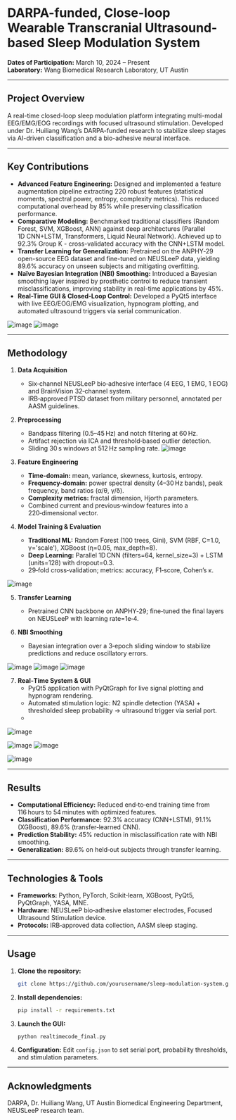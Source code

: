 
# DARPA-funded, Close-loop Wearable Transcranial Ultrasound-based Sleep Modulation System

**Dates of Participation:** March 10, 2024 – Present  
**Laboratory:** Wang Biomedical Research Laboratory, UT Austin


---

## Project Overview
A real-time closed-loop sleep modulation platform integrating multi-modal EEG/EMG/EOG recordings with focused ultrasound stimulation. Developed under Dr. Huiliang Wang’s DARPA-funded research to stabilize sleep stages via AI-driven classification and a bio-adhesive neural interface.

---

## Key Contributions
- **Advanced Feature Engineering:** Designed and implemented a feature augmentation pipeline extracting 220 robust features (statistical moments, spectral power, entropy, complexity metrics). This reduced computational overhead by 85% while preserving classification performance.
- **Comparative Modeling:** Benchmarked traditional classifiers (Random Forest, SVM, XGBoost, ANN) against deep architectures (Parallel 1D CNN+LSTM, Transformers, Liquid Neural Network). Achieved up to 92.3% Group K - cross-validated accuracy with the CNN+LSTM model.
- **Transfer Learning for Generalization:** Pretrained on the ANPHY‑29 open-source EEG dataset and fine-tuned on NEUSLeeP data, yielding 89.6% accuracy on unseen subjects and mitigating overfitting.
- **Naïve Bayesian Integration (NBI) Smoothing:** Introduced a Bayesian smoothing layer inspired by prosthetic control to reduce transient misclassifications, improving stability in real-time applications by 45%.
- **Real-Time GUI & Closed‑Loop Control:** Developed a PyQt5 interface with live EEG/EOG/EMG visualization, hypnogram plotting, and automated ultrasound triggers via serial communication.


![image](https://github.com/user-attachments/assets/2efd78e8-55fa-48bd-b009-c983bf789852)
![image](https://github.com/user-attachments/assets/604750d1-5221-405e-aa95-3d4b76c30091)

---

## Methodology
1. **Data Acquisition**  
   - Six‑channel NEUSLeeP bio‑adhesive interface (4 EEG, 1 EMG, 1 EOG) and BrainVision 32‑channel system.  
   - IRB‑approved PTSD dataset from military personnel, annotated per AASM guidelines.

2. **Preprocessing**  
   - Bandpass filtering (0.5–45 Hz) and notch filtering at 60 Hz.  
   - Artifact rejection via ICA and threshold‑based outlier detection.  
   - Sliding 30 s windows at 512 Hz sampling rate.
![image](https://github.com/user-attachments/assets/527fcae3-e189-4a10-a225-fa132037d03e)

3. **Feature Engineering**  
   - **Time-domain:** mean, variance, skewness, kurtosis, entropy.  
   - **Frequency-domain:** power spectral density (4–30 Hz bands), peak frequency, band ratios (α/θ, γ/δ).  
   - **Complexity metrics:** fractal dimension, Hjorth parameters.  
   - Combined current and previous‑window features into a 220‑dimensional vector.

4. **Model Training & Evaluation**  
   - **Traditional ML:** Random Forest (100 trees, Gini), SVM (RBF, C=1.0, γ='scale'), XGBoost (η=0.05, max_depth=8).  
   - **Deep Learning:** Parallel 1D CNN (filters=64, kernel_size=3) + LSTM (units=128) with dropout=0.3.  
   - 29‑fold cross‑validation; metrics: accuracy, F1‑score, Cohen’s κ.
   
![image](https://github.com/user-attachments/assets/f853d026-6cba-4508-9129-d88af1505e68)

5. **Transfer Learning**  
   - Pretrained CNN backbone on ANPHY‑29; fine‑tuned the final layers on NEUSLeeP with learning rate=1e‑4.

6. **NBI Smoothing**  
   - Bayesian integration over a 3‑epoch sliding window to stabilize predictions and reduce oscillatory errors.
  
     
![image](https://github.com/user-attachments/assets/463531ce-6f0d-4837-b61a-303985141241)
![image](https://github.com/user-attachments/assets/73fc040f-0cf6-400c-bd77-f9c5126c8a99)
![image](https://github.com/user-attachments/assets/41146afb-ef1f-4180-aec1-7648bebdb708)

7. **Real‑Time System & GUI**  
   - PyQt5 application with PyQtGraph for live signal plotting and hypnogram rendering.  
   - Automated stimulation logic: N2 spindle detection (YASA) + thresholded sleep probability → ultrasound trigger via serial port.
   - 
![image](https://github.com/user-attachments/assets/d4967e3a-f8a8-4628-a3a4-8ff945490b84)

![image](https://github.com/user-attachments/assets/5c803071-9271-4121-bb9f-54670ac703c5)
![image](https://github.com/user-attachments/assets/72addf19-bfc0-47c2-867e-0ca6daeeeb7c)

![image](https://github.com/user-attachments/assets/678cf1c0-3576-4fb5-90ea-9882de4f25f7)


---

## Results
- **Computational Efficiency:** Reduced end‑to‑end training time from 116 hours to 54 minutes with optimized features.  
- **Classification Performance:** 92.3% accuracy (CNN+LSTM), 91.1% (XGBoost), 89.6% (transfer‑learned CNN).  
- **Prediction Stability:** 45% reduction in misclassification rate with NBI smoothing.  
- **Generalization:** 89.6% on held‑out subjects through transfer learning.

---

## Technologies & Tools
- **Frameworks:** Python, PyTorch, Scikit‑learn, XGBoost, PyQt5, PyQtGraph, YASA, MNE.  
- **Hardware:** NEUSLeeP bio‑adhesive elastomer electrodes, Focused Ultrasound Stimulation device.  
- **Protocols:** IRB‑approved data collection, AASM sleep staging.

---

## Usage
1. **Clone the repository:**  
   ```bash
   git clone https://github.com/yourusername/sleep-modulation-system.git
   ```
2. **Install dependencies:**  
   ```bash
   pip install -r requirements.txt
   ```
3. **Launch the GUI:**  
   ```bash
   python realtimecode_final.py
   ```
4. **Configuration:** Edit `config.json` to set serial port, probability thresholds, and stimulation parameters.

---

## Acknowledgments
DARPA, Dr. Huiliang Wang, UT Austin Biomedical Engineering Department, NEUSLeeP research team.

